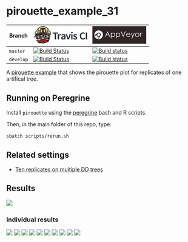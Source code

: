 # pirouette_example_31

Branch   |[![Travis CI logo](pics/TravisCI.png)](https://travis-ci.org)                                                                                                 |[![AppVeyor logo](pics/AppVeyor.png)](https://appveyor.com)                                                                                               
---------|--------------------------------------------------------------------------------------------------------------------------------------------------------------|-------------------------------------------------------------------------------------------------------------
`master` |[![Build Status](https://travis-ci.org/richelbilderbeek/pirouette_example_31.svg?branch=master)](https://travis-ci.org/richelbilderbeek/pirouette_example_31) |[![Build status](https://ci.appveyor.com/api/projects/status/2n2h4p6h7vxjjk3s/branch/master?svg=true)](https://ci.appveyor.com/project/richelbilderbeek/pirouette-example-31/branch/master)
`develop`|[![Build Status](https://travis-ci.org/richelbilderbeek/pirouette_example_31.svg?branch=develop)](https://travis-ci.org/richelbilderbeek/pirouette_example_31)|[![Build status](https://ci.appveyor.com/api/projects/status/2n2h4p6h7vxjjk3s/branch/develop?svg=true)](https://ci.appveyor.com/project/richelbilderbeek/pirouette-example-31/branch/develop)

A [pirouette example](https://github.com/richelbilderbeek/pirouette_examples)
that shows the pirouette plot for replicates of one artifical tree.

## Running on Peregrine

Install `pirouette` using the [peregrine](https://github.com/richelbilderbeek/peregrine)
bash and R scripts.

Then, in the main folder of this repo, type:

```
sbatch scripts/rerun.sh
```

## Related settings

 * [Ten replicates on multiple DD trees](https://github.com/richelbilderbeek/pirouette_example_28)

## Results

![](example_31/errors.png)

### Individual results

![](example_31/314/errors.png)
![](example_31/315/errors.png)
![](example_31/316/errors.png)
![](example_31/317/errors.png)
![](example_31/318/errors.png)
![](example_31/319/errors.png)
![](example_31/320/errors.png)
![](example_31/321/errors.png)
![](example_31/322/errors.png)
![](example_31/323/errors.png)

